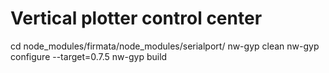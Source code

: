 Vertical plotter control center
===============================

cd node_modules/firmata/node_modules/serialport/
nw-gyp clean
nw-gyp configure --target=0.7.5
nw-gyp build